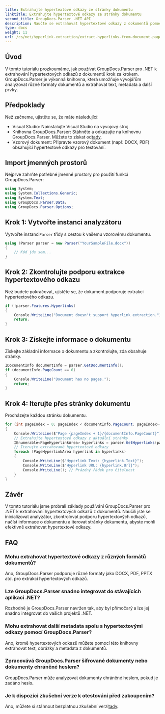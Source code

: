 ```yaml
---
title: Extrahujte hypertextové odkazy ze stránky dokumentu
linktitle: Extrahujte hypertextové odkazy ze stránky dokumentu
second_title: GroupDocs.Parser .NET API
description: Naučte se extrahovat hypertextové odkazy z dokumentů pomocí GroupDocs.Parser for .NET. Podrobný průvodce extrakcí hypertextových odkazů v C#.
type: docs
weight: 11
url: /cs/net/hyperlink-extraction/extract-hyperlinks-from-document-page/
---
```

## Úvod
V tomto tutoriálu prozkoumáme, jak používat GroupDocs.Parser pro .NET k extrahování hypertextových odkazů z dokumentů krok za krokem. GroupDocs.Parser je výkonná knihovna, která umožňuje vývojářům analyzovat různé formáty dokumentů a extrahovat text, metadata a další prvky.
## Předpoklady
Než začneme, ujistěte se, že máte následující:
- Visual Studio: Nainstalujte Visual Studio na vývojový stroj.
-  Knihovna GroupDocs.Parser: Stáhněte a odkazujte na knihovnu GroupDocs.Parser. Můžete to získat od[tady](https://releases.groupdocs.com/parser/net/).
- Vzorový dokument: Připravte vzorový dokument (např. DOCX, PDF) obsahující hypertextové odkazy pro testování.

## Import jmenných prostorů
Nejprve zahrňte potřebné jmenné prostory pro použití funkcí GroupDocs.Parser:
```csharp
using System;
using System.Collections.Generic;
using System.Text;
using GroupDocs.Parser.Data;
using GroupDocs.Parser.Options;
```
## Krok 1: Vytvořte instanci analyzátoru
 Vytvořte instanci`Parser` třídy s cestou k vašemu vzorovému dokumentu.
```csharp
using (Parser parser = new Parser("YourSampleFile.docx"))
{
    // Kód jde sem...
}
```
## Krok 2: Zkontrolujte podporu extrakce hypertextového odkazu
Než budete pokračovat, ujistěte se, že dokument podporuje extrakci hypertextového odkazu.
```csharp
if (!parser.Features.Hyperlinks)
{
    Console.WriteLine("Document doesn't support hyperlink extraction.");
    return;
}
```
## Krok 3: Získejte informace o dokumentu
Získejte základní informace o dokumentu a zkontrolujte, zda obsahuje stránky.
```csharp
IDocumentInfo documentInfo = parser.GetDocumentInfo();
if (documentInfo.PageCount == 0)
{
    Console.WriteLine("Document has no pages.");
    return;
}
```
## Krok 4: Iterujte přes stránky dokumentu
Procházejte každou stránku dokumentu.
```csharp
for (int pageIndex = 0; pageIndex < documentInfo.PageCount; pageIndex++)
{
    Console.WriteLine($"Page {pageIndex + 1}/{documentInfo.PageCount}");
    // Extrahujte hypertextové odkazy z aktuální stránky
    IEnumerable<PageHyperlinkArea> hyperlinks = parser.GetHyperlinks(pageIndex);
    // Iterujte extrahované hypertextové odkazy
    foreach (PageHyperlinkArea hyperlink in hyperlinks)
    {
        Console.WriteLine($"Hyperlink Text: {hyperlink.Text}");
        Console.WriteLine($"Hyperlink URL: {hyperlink.Url}");
        Console.WriteLine(); // Prázdný řádek pro čitelnost
    }
}
```

## Závěr
V tomto tutoriálu jsme probrali základy používání GroupDocs.Parser pro .NET k extrahování hypertextových odkazů z dokumentů. Naučili jste se inicializovat analyzátor, zkontrolovat podporu hypertextových odkazů, načíst informace o dokumentu a iterovat stránky dokumentu, abyste mohli efektivně extrahovat hypertextové odkazy.

## FAQ
### Mohu extrahovat hypertextové odkazy z různých formátů dokumentů?
Ano, GroupDocs.Parser podporuje různé formáty jako DOCX, PDF, PPTX atd. pro extrakci hypertextových odkazů.
### Lze GroupDocs.Parser snadno integrovat do stávajících aplikací .NET?
Rozhodně je GroupDocs.Parser navržen tak, aby byl přímočarý a lze jej snadno integrovat do vašich projektů .NET.
### Mohu extrahovat další metadata spolu s hypertextovými odkazy pomocí GroupDocs.Parser?
Ano, kromě hypertextových odkazů můžete pomocí této knihovny extrahovat text, obrázky a metadata z dokumentů.
### Zpracovává GroupDocs.Parser šifrované dokumenty nebo dokumenty chráněné heslem?
GroupDocs.Parser může analyzovat dokumenty chráněné heslem, pokud je zadáno heslo.
### Je k dispozici zkušební verze k otestování před zakoupením?
 Ano, můžete si stáhnout bezplatnou zkušební verzi[tady](https://releases.groupdocs.com/).